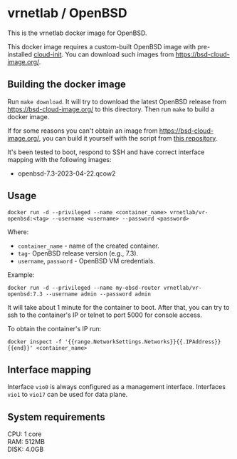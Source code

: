 # vrnetlab / OpenBSD

This is the vrnetlab docker image for OpenBSD.

This docker image requires a custom-built OpenBSD image with pre-installed [cloud-init](https://cloudinit.readthedocs.io/en/latest/). You can download such images from https://bsd-cloud-image.org/.

## Building the docker image

Run `make download`. It will try to download the latest OpenBSD release from https://bsd-cloud-image.org/ to this directory. Then run `make` to build a docker image.

If for some reasons you can't obtain an image from https://bsd-cloud-image.org/, you can build it yourself with the script from [this repository](https://github.com/goneri/pcib).

It's been tested to boot, respond to SSH and have correct interface mapping
with the following images:

* openbsd-7.3-2023-04-22.qcow2

## Usage

```
docker run -d --privileged --name <container_name> vrnetlab/vr-openbsd:<tag> --username <username> --password <password>
```

Where:

* `container_name` - name of the created container.
* `tag`- OpenBSD release version (e.g., 7.3).
* `username`, `password` - OpenBSD VM credentials.

Example:

```
docker run -d --privileged --name my-obsd-router vrnetlab/vr-openbsd:7.3 --username admin --password admin
```

It will take about 1 minute for the container to boot. After that, you can try to ssh to the container's IP or telnet to port 5000 for console access.

To obtain the container's IP run:

```
docker inspect -f '{{range.NetworkSettings.Networks}}{{.IPAddress}}{{end}}' <container_name>
```

## Interface mapping

Interface `vio0` is always configured as a management interface. Interfaces `vio1` to `vio17` can be used for data plane.

## System requirements

CPU: 1 core  
RAM: 512MB  
DISK: 4.0GB
